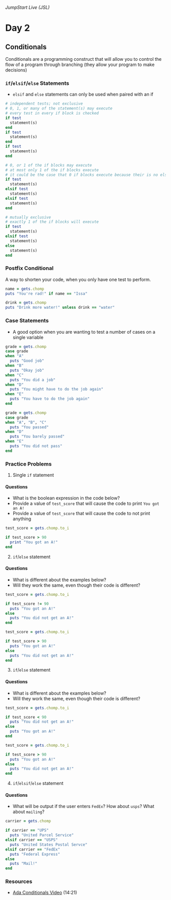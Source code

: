_JumpStart Live (JSL)_
# Day 2

## Conditionals

Conditionals are a programming construct that will allow you to control the flow of a program through branching (they allow your program to make decisions)

### `if`/`elsif`/`else` Statements

* `elsif` and `else` statements can only be used when paired with an if

```ruby
# independent tests; not exclusive
# 0, 1, or many of the statement(s) may execute
# every test in every if block is checked
if test
  statement(s)
end
if test
  statement(s)
end
if test
  statement(s)
end
```

```ruby
# 0, or 1 of the if blocks may execute
# at most only 1 of the if blocks execute
# it could be the case that 0 if blocks execute because their is no else
if test
  statement(s)
elsif test 
  statement(s)
elsif test
  statement(s)
end
```

```ruby
# mutually exclusive
# exactly 1 of the if blocks will execute
if test
  statement(s)
elsif test
  statement(s)
else
  statement(s)
end
```

### Postfix Conditional

A way to shorten your code, when you only have one test to perform.

```ruby
name = gets.chomp
puts "You're rad!" if name == "Issa" 
```

```ruby
drink = gets.chomp
puts "Drink more water!" unless drink == "water"
```

### Case Statements

* A good option when you are wanting to test a number of cases on a single variable

```ruby
grade = gets.chomp
case grade
when "A"
  puts "Good job"
when "B"
  puts "Okay job"
when "C"
  puts "You did a job"
when "D"
  puts "You might have to do the job again"
when "E"
  puts "You have to do the job again"
end
```

```ruby
grade = gets.chomp
case grade
when "A", "B", "C"
  puts "You passed"
when "D"
  puts "You barely passed"
when "E"
  puts "You did not pass"
end
```

### Practice Problems

1. Single `if` statement
  
  #### Questions
  
  * What is the boolean expression in the code below?
  * Provide a value of `test_score` that will cause the code to print `You got an A!`
  * Provide a value of `test_score` that will cause the code to not print anything

  ```ruby
  test_score = gets.chomp.to_i

  if test_score > 90
    print "You got an A!"
  end
  ```

2. `if`/`else` statement

  #### Questions
  * What is different about the examples below?
  * Will they work the same, even though their code is different?

  ```ruby
  test_score = gets.chomp.to_i

  if test_score != 90
    puts "You got an A!"
  else
    puts "You did not get an A!"
  end
  ```

  ```ruby
  test_score = gets.chomp.to_i

  if test_score > 90
    puts "You got an A!"
  else
    puts "You did not get an A!"
  end
  ```

3. `if`/`else` statement

  #### Questions
  * What is different about the examples below?
  * Will they work the same, even though their code is different?

  ```ruby
  test_score = gets.chomp.to_i

  if test_score < 90
    puts "You did not get an A!"
  else
    puts "You got an A!"
  end
  ```

  ```ruby
  test_score = gets.chomp.to_i

  if test_score > 90
    puts "You got an A!"
  else
    puts "You did not get an A!"
  end
  ```

4. `if`/`elsif`/`else` statement

  #### Questions
  * What will be output if the user enters `FedEx`? How about `usps`? What about `mailing`?

  ```ruby
  carrier = gets.chomp

  if carrier == "UPS"
    puts "United Parcel Service"
  elsif carrier == "USPS"
    puts "United States Postal Servce"
  elsif carrier == "FedEx"
    puts "Federal Express"
  else
    puts "Mail!"
  end
  ```

### Resources

* [Ada Conditionals Video](https://adaacademy.hosted.panopto.com/Panopto/Pages/Viewer.aspx?id=22e94763-7a38-4237-a39b-96154f090cbf) (14:21)